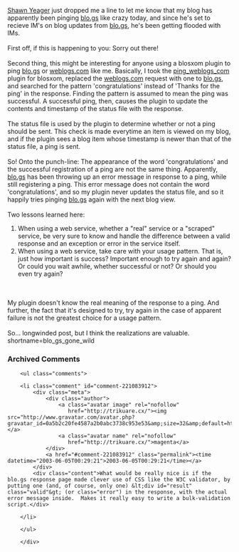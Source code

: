 <a href="http://shawnyeager.com/WebHome" target="_top">Shawn Yeager</a> just dropped me a line to let
me know that my blog has apparently been pinging <a href="http://www.blo.gs" target="_top">blo.gs</a> like crazy today, and
since he's set to recieve IM's on blog updates from <a href="http://www.blo.gs" target="_top">blo.gs</a>, he's been getting
flooded with IMs.
<br /><br />
First off, if this is happening to you:  Sorry out there!
<br /><br />
Second thing, this
might be interesting for anyone using a blosxom plugin to ping <a href="http://www.blo.gs" target="_top">blo.gs</a> or <a href="http://www.weblogs.com" target="_top">weblogs.com</a> like me.
Basically, I took the <a href="http://www.raelity.org/apps/blosxom/plugins/output/ping_weblogs_com.individual" target="_top">ping_weblogs_com</a>
plugin for blosxom, replaced the <a href="http://www.weblogs.com" target="_top">weblogs.com</a> request with one to <a href="http://www.blo.gs" target="_top">blo.gs</a>,
and searched for the pattern 'congratulations' instead of 'Thanks for the ping'
in the response.  Finding the pattern is assumed to mean the ping was successful.
A successful ping, then, causes the plugin to update the contents and timestamp
of the status file with the response.
<br /><br />
The status file is used by the plugin to determine whether or not a ping
should be sent.  This check is made everytime an item is viewed on my blog,
and if the plugin sees a blog item whose timestamp is newer than that of
the status file, a ping is sent.
<br /><br />
So!  Onto the punch-line: The appearance of the word 'congratulations' and
the successful registration of a ping are not the same thing.  Apparently,
<a href="http://www.blo.gs" target="_top">blo.gs</a> has been throwing up an error message in response to a ping, while
still registering a ping.  This error message does not contain the word
'congratulations', and so my plugin never updates the status file, and so
it happily tries pinging <a href="http://www.blo.gs" target="_top">blo.gs</a> again with the next blog view.
<br /><br />
Two lessons learned here:
<ol>
<li> When using a web service, whether a "real" service or a "scraped" service, be very sure to know and handle the difference between a valid response and an exception or error in the service itself.
</li>
<li> When using a web service, take care with your usage pattern.  That is, just how important is success?  Important enough to try again and again?  Or could you wait awhile, whether successful or not?  Or should you even try again?
</li>
</ol>
<br /><br />
My plugin doesn't know the real meaning of the response to a ping.  And further,
the fact that it's designed to try, try again in the case of apparent failure
is not the greatest choice for a usage pattern.
<br /><br />
So... longwinded post, but I think the realizations are valuable.
<!--more-->
shortname=blo_gs_gone_wild

<div id="comments" class="comments archived-comments">
            <h3>Archived Comments</h3>
            
        <ul class="comments">
            
        <li class="comment" id="comment-221083912">
            <div class="meta">
                <div class="author">
                    <a class="avatar image" rel="nofollow" 
                       href="http://trikuare.cx/"><img src="http://www.gravatar.com/avatar.php?gravatar_id=0a5b2c20fe4587a2b0abc3738c953e53&amp;size=32&amp;default=http://mediacdn.disqus.com/1320279820/images/noavatar32.png"/></a>
                    <a class="avatar name" rel="nofollow" 
                       href="http://trikuare.cx/">magenta</a>
                </div>
                <a href="#comment-221083912" class="permalink"><time datetime="2003-06-05T00:29:21">2003-06-05T00:29:21</time></a>
            </div>
            <div class="content">What would be really nice is if the blo.gs response page made clever use of CSS like the W3C validator, by putting one (and, of course, only one) &lt;div id="result" class="valid"&gt; (or class="error") in the response, with the actual error message inside.  Makes it really easy to write a bulk-validation script.</div>
            
        </li>
    
        </ul>
    
        </div>
    